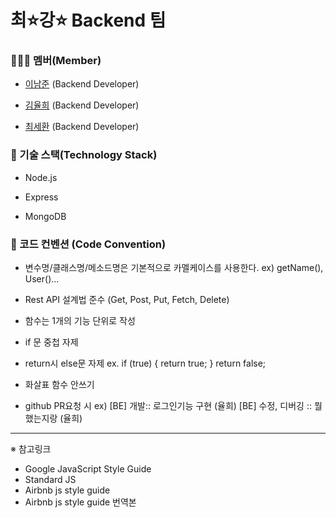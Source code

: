 # 최⭐강⭐ Backend 팀

### 👨‍👧‍👦 멤버(Member)

* [이남준](https://github.com/ningpop) (Backend Developer)

* [김율희](https://github.com/yulhee741) (Backend Developer)

* [최세환](https://github.com/Mactto) (Backend Developer)

### 🔧 기술 스택(Technology Stack)

* Node.js

* Express

* MongoDB

### 📐 코드 컨벤션 (Code Convention)

* 변수명/클래스명/메소드명은 기본적으로 카멜케이스를 사용한다.
ex) getName(), User()...

* Rest API 설계법 준수 (Get, Post, Put, Fetch, Delete)

* 함수는 1개의 기능 단위로 작성

* if 문 중첩 자제

* return시 else문 자제
ex. if (true) {
          return true;
      }
      return false;

* 화살표 함수 안쓰기

* github PR요청 시 
ex) [BE] 개발:: 로그인기능 구현 (율희)
     [BE] 수정, 디버깅 :: 뭘했는지랑 (율희)
     
---

※ 참고링크
* Google JavaScript Style Guide
* Standard JS
* Airbnb js style guide
* Airbnb js style guide 번역본
